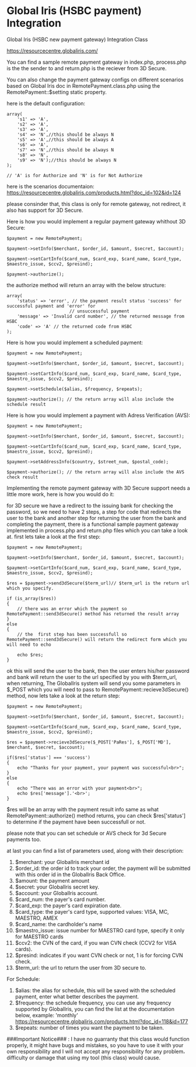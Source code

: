 Global Iris (HSBC payment) Integration
======================

Global Iris (HSBC new payment gateway) Integration Class

https://resourcecentre.globaliris.com/

You can find a sample remote payment gateway in index.php, process.php is the the sender to and return.php is the reciever from 3D Secure.

You can also change the payment gateway configs on different scenarios based on Global Iris doc in RemotePayment.class.php using the RemotePayment::$setting static property.

here is the default configuration:

	array(
		's1' => 'A',
		's2' => 'A',
		's3' => 'A',
		's4' => 'N',//this should be always N
		's5' => 'A',//this should be always A
		's6' => 'A',
		's7' => 'N',//this should be always N
		's8' => 'N',
		's9' => 'N');//this should be always N
	);

	// 'A' is for Authorize and 'N' is for Not Authorize


here is the scenarios documentaion: https://resourcecentre.globaliris.com/products.html?doc_id=102&id=124


please consinder that, this class is only for remote gateway, not redirect, it also has support for 3D Secure.

Here is how you would implement a regular payment gateway whithout 3D Secure:

	$payment = new RemotePayment;

	$payment->setInfo($merchant, $order_id, $amount, $secret, $account);

	$payment->setCartInfo($card_num, $card_exp, $card_name, $card_type, $maestro_issue, $ccv2, $presind);

	$payment->authorize();

the authorize method will return an array with the below structure:

	array(
		'status' => 'error', // the payment result status 'success' for successful payment and 'error' for 
							// unsuccessful payment
		'message' => 'Invalid card number', // the returned message from HSBC
		'code' => 'A' // the returned code from HSBC
	);


Here is how you would implement a scheduled payment:

	$payment = new RemotePayment;

	$payment->setInfo($merchant, $order_id, $amount, $secret, $account);

	$payment->setCartInfo($card_num, $card_exp, $card_name, $card_type, $maestro_issue, $ccv2, $presind);

	$payment->setSchedule($alias, $frequency, $repeats);

	$payment->authorize(); // the return array will also include the schedule result


Here is how you would implement a payment with Adress Verification (AVS):

	$payment = new RemotePayment;

	$payment->setInfo($merchant, $order_id, $amount, $secret, $account);

	$payment->setCartInfo($card_num, $card_exp, $card_name, $card_type, $maestro_issue, $ccv2, $presind);

	$payment->setAddressInfo($country, $street_num, $postal_code);

	$payment->authorize(); // the return array will also include the AVS check result


Implementing the remote payment gateway with 3D Secure support needs a little more work, here is how you would do it:

for 3D secure we have a redirect to the issuing bank for checking the password, so we need to have 2 steps, a step for code that redirects the user to the bank and another step for returning the user from the bank and completing the payment, there is a functional sample payment gateway implemented in process.php and return.php files which you can take a look at. first lets take a look at the first step:

	$payment = new RemotePayment;

	$payment->setInfo($merchant, $order_id, $amount, $secret, $account);

	$payment->setCartInfo($card_num, $card_exp, $card_name, $card_type, $maestro_issue, $ccv2, $presind);

	$res = $payment->send3dSecure($term_url)// $term_url is the return url which you specify.

	if (is_array($res))
	{
		// there was an error which the payment so RemotePayment::send3dSecure() method has returned the result array
	}
	else
	{
		// the  first step has been successfull so RemotePayment::send3dSecure() will return the redirect form which you will need to echo

		echo $res;
	}

ok this will send the user to the bank, then the user enters his/her password and bank will return the user to the url specified by you with $term_url, when returning, The GlobalIris system will send you some parameters in $_POST which you will need to pass to RemotePayment::recieve3dSecure() method, now lets take a look at the return step:

	$payment = new RemotePayment;

	$payment->setInfo($merchant, $order_id, $amount, $secret, $account);

	$payment->setCartInfo($card_num, $card_exp, $card_name, $card_type, $maestro_issue, $ccv2, $presind);

	$res = $payment->recieve3dSecure($_POST['PaRes'], $_POST['MD'], $merchant, $secret, $account);

	if($res['status'] === 'success')
	{
		echo "Thanks for your payment, your payment was successful<br>";
	}
	else
	{
		echo "There was an error with your payment<br>";
		echo $res['message'].'<br>';
	}

$res will be an array with the payment result info same as what RemotePayment::authorize() method returns, you can check $res['status'] to determine if the payment have been successfull or not.

please note that you can set schedule or AVS check for 3d Secure payments too.

at last you can find a list of parameters used, along with their description:

1. $merchant: your GlobalIris merchant id
1. $order_id: the order id to track your order, the payment will be submitted with this order id in the GlobalIris Back Office.
1. $amount: the payment amount
1. $secret: your GlobalIris secret key.
1. $account: your GlobalIris account.
1. $card_num: the payer's card number.
1. $card_exp: the payer's card expiration date.
1. $card_type: the payer's card type, supported values: VISA, MC, MAESTRO, AMEX
1. $card_name: the cardholder's name
1. $maestro_issue: issue number for MAESTRO card type, specify it only for MAESTRO cards
1. $ccv2: the CVN of the card, if you wan CVN check (CCV2 for VISA cards).
1. $presind: indicates if you want CVN check or not, 1 is for forcing CVN check.
1. $term_url: the url to return the user from 3D secure to.

For Schedule:

1. $alias: the alias for schedule, this will be saved with the scheduled payment, enter what better describes the payment.
1. $frequency: the schedule frequency, you can use any frequency supported by GlobalIris, you can find the list at the documentation below, example: 'monthly'
https://resourcecentre.globaliris.com/products.html?doc_id=118&id=177
1. $repeats: number of times you want the payment to be taken.

###Important Notice### : I have no guarranty that this class would function properly, it might have bugs and mistakes, so you have to use it with your own responsibility and I will not accept any responsibility for any problem، difficulty or damage that using my tool (this class) would cause.

	



